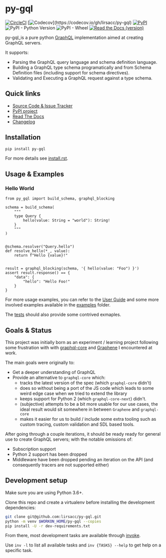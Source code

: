 # py-gql

[![CircleCI](https://img.shields.io/circleci/project/github/lirsacc/py-gql.svg?logo=circleci)](https://circleci.com/gh/lirsacc/workflows/py-gql) [![Codecov](https://img.shields.io/codecov/c/github/lirsacc/py-gql.svg?)](https://codecov.io/gh/lirsacc/py-gql) [![PyPI](https://img.shields.io/pypi/v/py-gql.svg)](https://pypi.org/project/py-gql/) ![PyPI - Python Version](https://img.shields.io/pypi/pyversions/py-gql.svg?logo=python&logoColor=white) ![PyPI - Wheel](https://img.shields.io/pypi/wheel/py-gql.svg) [![Read the Docs (version)](https://img.shields.io/readthedocs/pip/latest.svg)](https://py-gql.readthedocs.io/)

py-gql_is a pure python [GraphQL](http://facebook.github.io/graphql/) implementation aimed at creating GraphQL servers.

It supports:

-   Parsing the GraphQL query language and schema definition language.
-   Building a GraphQL type schema programatically and from Schema Definition files (including support for schema directives).
-   Validating and Executing a GraphQL request against a type schema.

## Quick links

-   [Source Code & Issue Tracker](https://github.com/lirsacc/py-gql)
-   [PyPI project](https://pypi.org/project/py-gql/)
-   [Read The Docs](https://py-gql.readthedocs.io/)
-   [Changelog](./CHANGES.rst)

## Installation

```.bash
pip install py-gql
```

For more details see [install.rst](docs/usage/install.rst).

## Usage & Examples

### Hello World

```.python
from py_gql import build_schema, graphql_blocking

schema = build_schema(
    """
    type Query {
        hello(value: String = "world"): String!
    }
    """
)


@schema.resolver("Query.hello")
def resolve_hello(*_, value):
    return f"Hello {value}!"


result = graphql_blocking(schema, '{ hello(value: "Foo") }')
assert result.response() == {
    "data": {
        "hello": "Hello Foo!"
    }
}
```

For more usage examples, you can refer to the [User Guide](https://py-gql.readthedocs.io/en/latest/usage/index.html) and some more involved examples available in the [examples](./examples) folder.

The [tests](./tests) should also provide some contrived exmaples.

## Goals & Status

This project was initially born as an experiment / learning project following some frustration with with [graphql-core](https://github.com/graphql-python/graphql-core/) and [Graphene](https://github.com/graphql-python/graphene/) I encountered at work.

The main goals were originally to:

-   Get a deeper understanding of GraphQL
-   Provide an alternative to `graphql-core` which:
    -   tracks the latest version of the spec (which `graphql-core` didn't)
    -   does so without being a port of the JS code which leads to some weird edge case when we tried to extend the library
    -   keeps support for Python 2 (which `graphql-core-next`) didn't.
    -   (subjective) attempts to be a bit more usable for our use cases, the ideal result would sit somewhere in between `Graphene` and `graphql-core`
    -   makes it easier for us to build / include some extra tooling such as custom tracing, custom validation and SDL based tools.

After going through a couple iterations, it should be ready ready for general use to create GraphQL servers; with the notable omissions of:

-   Subscription support
-   Python 2 support has been dropped
-   Middleware have been dropped pending an iteration on the API (and consequently tracers are not supported either)

## Development setup

Make sure you are using Python 3.6+.

Clone this repo and create a virtualenv before installing the development dependencies:

```.bash
git clone git@github.com:lirsacc/py-gql.git
python -m venv $WORKON_HOME/py-gql --copies
pip install -U -r dev-requirements.txt
```

From there, most development tasks are available through [invoke](http://www.pyinvoke.org/).

Use `inv -l` to list all available tasks and `inv {TASKS} --help` to get help on a specific task.
